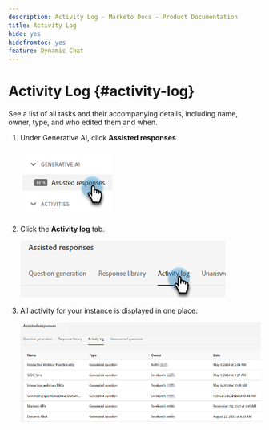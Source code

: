 ```yaml
---
description: Activity Log - Marketo Docs - Product Documentation
title: Activity Log
hide: yes
hidefromtoc: yes
feature: Dynamic Chat
---
```

# Activity Log {#activity-log}

See a list of all tasks and their accompanying details, including name, owner, type, and who edited them and when.

1. Under Generative AI, click **Assisted responses**.

   ![](assets/activity-log-1.png)

1. Click the **Activity log** tab.

   ![](assets/activity-log-2.png)

1. All activity for your instance is displayed in one place.

   ![](assets/activity-log-3.png)
